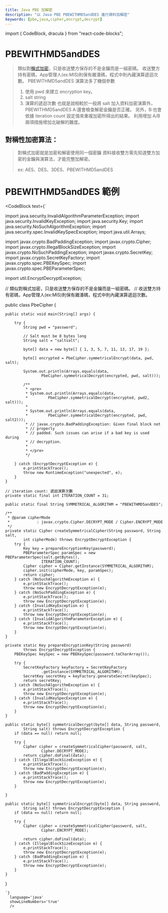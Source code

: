 ```yaml
---
title: Java PBE 加解密
description: "以 Java PBE PBEWITHMD5andDES 進行資料加解密"
keywords: [pbe,java,cipher,encrypt,decrypt]
---
```

import { CodeBlock, dracula  } from "react-code-blocks";

# PBEWITHMD5andDES
> 類似對[稱式加密](./Java_Aes_Cipher)，只是收送雙方保存的不是金鑰而是一組密碼。
> 收送雙方持有密碼，App管理人(ex:MIS)則保有雜湊碼，程式中則內藏演算遞迴次數。
> PBEWITHMD5andDES 演算法多了機個參數
> 1. 使用 pwd 來建立 encryption key。
> 2. salt string
> 3. 演算的遞迴次數
> 也就是說相較於一般將 salt 加入資料加密演算外，
> PBEWITHMD5andDES A:還會檢查解密金鑰是否正確。
> 另外，B:也會依據 iteration count 設定值來重複加密所得出的結果。
> 利用增加 A/B 兩項措施增加北破解的難度。


## 對稱性加密算法：
> 對稱式加密就是加密和解密使用同一個密鑰
> 資料接收雙方需先知道雙方加密的金鑰與演算法，才能完整加解密。 
>
> ex: AES、DES、3DES、PBEWITHMD5andDES

# PBEWITHMD5andDES 範例

<CodeBlock text={`

import java.security.InvalidAlgorithmParameterException;
import java.security.InvalidKeyException;
import java.security.Key;
import java.security.NoSuchAlgorithmException;
import java.security.spec.InvalidKeySpecException;
import java.util.Arrays;

import javax.crypto.BadPaddingException;
import javax.crypto.Cipher;
import javax.crypto.IllegalBlockSizeException;
import javax.crypto.NoSuchPaddingException;
import javax.crypto.SecretKey;
import javax.crypto.SecretKeyFactory;
import javax.crypto.spec.PBEKeySpec;
import javax.crypto.spec.PBEParameterSpec;

import util.EncryptDecryptException;

// 類似對稱式加密，只是收送雙方保存的不是金鑰而是一組密碼。
// 收送雙方持有密碼，App管理人(ex:MIS)則保有雜湊碼，程式中則內藏演算遞迴次數。

public class PbeCipher {

    public static void main(String[] args) {

        try {
            String pwd = "password";

            // Salt must be 8 bytes long
            String salt = "saltsalt";

            byte[] data = new byte[] { 1, 3, 5, 7, 11, 13, 17, 19 };

            byte[] encrypted = PbeCipher.symmetricalEncrypt(data, pwd, salt);

            System.out.println(Arrays.equals(data,
                    PbeCipher.symmetricalDecrypt(encrypted, pwd, salt)));

            /**
             * <pre>
             * System.out.println(Arrays.equals(data,
             *         PbeCipher.symmetricalDecrypt(encrypted, pwd2, salt)));
             * 
             * System.out.println(Arrays.equals(data,
             *         PbeCipher.symmetricalDecrypt(encrypted, pwd, salt2)));
             * // javax.crypto.BadPaddingException: Given final block not
             * // properly
             * // padded. Such issues can arise if a bad key is used during
             * // decryption.
             * 
             * </pre>
             */

        } catch (EncryptDecryptException e) {
            e.printStackTrace();
            throw new RuntimeException("unexpected", e);
        }
    }

    // iteration count: 遞迴演算次數
    private static final int ITERATION_COUNT = 31;

    public static final String SYMMETRICAL_ALGORITHM = "PBEWITHMD5andDES";

    /**
     * @param cipherMode
     *            : javax.crypto.Cipher.DECRYPT_MODE / Cipher.ENCRYPT_MODE
     */
    private static Cipher createSymmetricalCipher(String password, String salt,
            int cipherMode) throws EncryptDecryptException {
        try {
            Key key = prepareEncryptionKey(password);
            PBEParameterSpec paramSpec = new PBEParameterSpec(salt.getBytes(),
                    ITERATION_COUNT);
            Cipher cipher = Cipher.getInstance(SYMMETRICAL_ALGORITHM);
            cipher.init(cipherMode, key, paramSpec);
            return cipher;
        } catch (NoSuchAlgorithmException e) {
            e.printStackTrace();
            throw new EncryptDecryptException(e);
        } catch (NoSuchPaddingException e) {
            e.printStackTrace();
            throw new EncryptDecryptException(e);
        } catch (InvalidKeyException e) {
            e.printStackTrace();
            throw new EncryptDecryptException(e);
        } catch (InvalidAlgorithmParameterException e) {
            e.printStackTrace();
            throw new EncryptDecryptException(e);
        }
    }

    private static Key prepareEncryptionKey(String password)
            throws EncryptDecryptException {
        PBEKeySpec keySpec = new PBEKeySpec(password.toCharArray());

        try {
            SecretKeyFactory keyFactory = SecretKeyFactory
                    .getInstance(SYMMETRICAL_ALGORITHM);
            SecretKey secretKey = keyFactory.generateSecret(keySpec);
            return secretKey;
        } catch (NoSuchAlgorithmException e) {
            e.printStackTrace();
            throw new EncryptDecryptException(e);
        } catch (InvalidKeySpecException e) {
            e.printStackTrace();
            throw new EncryptDecryptException(e);
        }
    }

    public static byte[] symmetricalDecrypt(byte[] data, String password,
            String salt) throws EncryptDecryptException {
        if (data == null) return null;

        try {
            Cipher cipher = createSymmetricalCipher(password, salt,
                    Cipher.DECRYPT_MODE);
            return cipher.doFinal(data);
        } catch (IllegalBlockSizeException e) {
            e.printStackTrace();
            throw new EncryptDecryptException(e);
        } catch (BadPaddingException e) {
            e.printStackTrace();
            throw new EncryptDecryptException(e);
        }

    }

    public static byte[] symmetricalEncrypt(byte[] data, String password,
            String salt) throws EncryptDecryptException {
        if (data == null) return null;

        try {
            Cipher cipher = createSymmetricalCipher(password, salt,
                    Cipher.ENCRYPT_MODE);

            return cipher.doFinal(data);
        } catch (IllegalBlockSizeException e) {
            e.printStackTrace();
            throw new EncryptDecryptException(e);
        } catch (BadPaddingException e) {
            e.printStackTrace();
            throw new EncryptDecryptException(e);
        }
    }
}

    `}
      language='java'
      showLineNumbers='true'
      />  